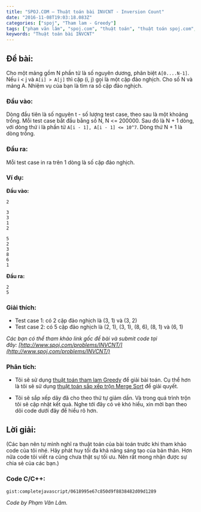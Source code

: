 ```yaml
---
title: "SPOJ.COM – Thuật toán bài INVCNT - Inversion Count"
date: "2016-11-08T19:03:18.083Z"
categories: ["spoj", "Tham lam - Greedy"]
tags: ["phạm văn lâm", "spoj.com", "thuật toán", "thuật toán spoj.com", "sắp xếp trộn Merge Sort", "tham lam greedy"]
keywords: "Thuật toán bài INVCNT"
---
```


## Đề bài:

Cho một mảng gồm N phần tử là số nguyên dương, phân biệt ```A[0....N-1]```. Nếu i < j và ```A[i] > A[j]``` thì cặp (i, j) gọi là một cặp đảo nghịch. Cho số N và mảng A. Nhiệm vụ của bạn là tìm ra số cặp đảo nghịch.

### Đầu vào:

Dòng đầu tiên là số nguyên t - số lượng test case, theo sau là một khoảng trống. Mỗi test case bắt đầu bằng số N, N <= 200000\. Sau đó là N + 1 dòng, với dòng thứ i là phần tử ```A[i - 1], A[i - 1] <= 10^7```. Dòng thứ N + 1 là dòng trống.

### Đầu ra:

Mỗi test case in ra trên 1 dòng là số cặp đảo nghịch.

### Ví dụ:

**Đầu vào:**

```
2

3
3
1
2

5
2
3
8
6
1
```

**Đầu ra:**

```
2
5
```

### Giải thích:

  * Test case 1: có 2 cặp đảo nghịch là (3, 1) và (3, 2)
  * Test case 2: có 5 cặp đảo nghịch là (2, 1), (3, 1), (8, 6), (8, 1) và (6, 1) 
  
_Các bạn có thể tham khảo link gốc đề bài và submit code tại đây: [http://www.spoj.com/problems/INVCNT/](http://www.spoj.com/problems/INVCNT/)_

### Phân tích:

  * Tôi sẽ sử dụng [thuật toán tham lam Greedy](/category/tham-lam-greedy/) để giải bài toán. Cụ thể hơn là tôi sẽ sử dụng [thuật toán sắp xếp trộn Merge Sort](/tag/sap-xep-tron-merge-sort/) để giải quyết.
  
  * Tôi sẽ sắp xếp dãy đã cho theo thứ tự giảm dần. Và trong quá trình trộn tôi sẽ cập nhật kết quả. Nghe tới đây có vẻ khó hiểu, xin mời bạn theo dõi code dưới đây để hiểu rõ hơn.

## Lời giải:

(Các bạn nên tự mình nghĩ ra thuật toán của bài toán trước khi tham khảo code của tôi nhé. Hãy phát huy tối đa khả năng sáng tạo của bản thân. Hơn nữa code tôi viết ra cũng chưa thật sự tối ưu. Nên rất mong nhận được sự chia sẻ của các bạn.)

### Code C/C++:

`gist:completejavascript/0618995e67c850d9f8838482d09d1289`

_Code by Phạm Văn Lâm._